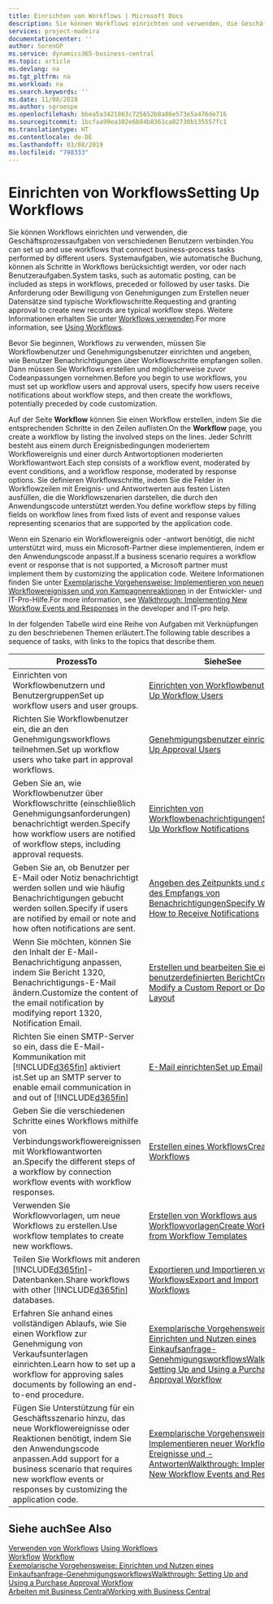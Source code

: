 ```yaml
---
title: Einrichten von Workflows | Microsoft Docs
description: Sie können Workflows einrichten und verwenden, die Geschäftsprozessaufgaben von verschiedenen Benutzern verbinden. Systemaufgaben, wie automatische Buchung, können als Schritte in Workflows berücksichtigt werden, vor oder nach Benutzeraufgaben. Die Anforderung oder Bewilligung von Genehmigungen zum Erstellen neuer Datensätze sind typische Workflowschritte.
services: project-madeira
documentationcenter: ''
author: SorenGP
ms.service: dynamics365-business-central
ms.topic: article
ms.devlang: na
ms.tgt_pltfrm: na
ms.workload: na
ms.search.keywords: ''
ms.date: 11/08/2018
ms.author: sgroespe
ms.openlocfilehash: bbea5a3421863c725652b8a86e573e5a476de716
ms.sourcegitcommit: 1bcfaa99ea302e6b84b8361ca02730b135557fc1
ms.translationtype: HT
ms.contentlocale: de-DE
ms.lasthandoff: 03/08/2019
ms.locfileid: "798333"
---
```

# <a name="setting-up-workflows"></a><span data-ttu-id="7b849-105">Einrichten von Workflows</span><span class="sxs-lookup"><span data-stu-id="7b849-105">Setting Up Workflows</span></span>
<span data-ttu-id="7b849-106">Sie können Workflows einrichten und verwenden, die Geschäftsprozessaufgaben von verschiedenen Benutzern verbinden.</span><span class="sxs-lookup"><span data-stu-id="7b849-106">You can set up and use workflows that connect business-process tasks performed by different users.</span></span> <span data-ttu-id="7b849-107">Systemaufgaben, wie automatische Buchung, können als Schritte in Workflows berücksichtigt werden, vor oder nach Benutzeraufgaben.</span><span class="sxs-lookup"><span data-stu-id="7b849-107">System tasks, such as automatic posting, can be included as steps in workflows, preceded or followed by user tasks.</span></span> <span data-ttu-id="7b849-108">Die Anforderung oder Bewilligung von Genehmigungen zum Erstellen neuer Datensätze sind typische Workflowschritte.</span><span class="sxs-lookup"><span data-stu-id="7b849-108">Requesting and granting approval to create new records are typical workflow steps.</span></span> <span data-ttu-id="7b849-109">Weitere Informationen erhalten Sie unter [Workflows verwenden](across-use-workflows.md).</span><span class="sxs-lookup"><span data-stu-id="7b849-109">For more information, see [Using Workflows](across-use-workflows.md).</span></span>  

 <span data-ttu-id="7b849-110">Bevor Sie beginnen, Workflows zu verwenden, müssen Sie Workflowbenutzer und Genehmigungsbenutzer einrichten und angeben, wie Benutzer Benachrichtigungen über Workflowschritte empfangen sollen. Dann müssen Sie Workflows erstellen und möglicherweise zuvor Codeanpassungen vornehmen.</span><span class="sxs-lookup"><span data-stu-id="7b849-110">Before you begin to use workflows, you must set up workflow users and approval users, specify how users receive notifications about workflow steps, and then create the workflows, potentially preceded by code customization.</span></span>  

 <span data-ttu-id="7b849-111">Auf der Seite **Workflow** können Sie einen Workflow erstellen, indem Sie die entsprechenden Schritte in den Zeilen auflisten.</span><span class="sxs-lookup"><span data-stu-id="7b849-111">On the **Workflow** page, you create a workflow by listing the involved steps on the lines.</span></span> <span data-ttu-id="7b849-112">Jeder Schritt besteht aus einem durch Ereignisbedingungen moderiertem Workflowereignis und einer durch Antwortoptionen moderierten Workflowantwort.</span><span class="sxs-lookup"><span data-stu-id="7b849-112">Each step consists of a workflow event, moderated by event conditions, and a workflow response, moderated by response options.</span></span> <span data-ttu-id="7b849-113">Sie definieren Workflowschritte, indem Sie die Felder in Workflowzeilen mit Ereignis- und Antwortwerten aus festen Listen ausfüllen, die die Workflowszenarien darstellen, die durch den Anwendungscode unterstützt werden.</span><span class="sxs-lookup"><span data-stu-id="7b849-113">You define workflow steps by filling fields on workflow lines from fixed lists of event and response values representing scenarios that are supported by the application code.</span></span>  

 <span data-ttu-id="7b849-114">Wenn ein Szenario ein Workflowereignis oder -antwort benötigt, die nicht unterstützt wird, muss ein Microsoft-Partner diese implementieren, indem er den Anwendungscode anpasst.</span><span class="sxs-lookup"><span data-stu-id="7b849-114">If a business scenario requires a workflow event or response that is not supported, a Microsoft partner must implement them by customizing the application code.</span></span> <span data-ttu-id="7b849-115">Weitere Informationen finden Sie unter [Exemplarische Vorgehensweise: Implementieren von neuen Workflowereignissen und von Kampagnenreaktionen](/dynamics-nav/Walkthrough--Implementing-New-Workflow-Events-and-Responses) in der Entwickler- und IT-Pro-Hilfe.</span><span class="sxs-lookup"><span data-stu-id="7b849-115">For more information, see [Walkthrough: Implementing New Workflow Events and Responses](/dynamics-nav/Walkthrough--Implementing-New-Workflow-Events-and-Responses) in the developer and IT-pro help.</span></span>

 <span data-ttu-id="7b849-116">In der folgenden Tabelle wird eine Reihe von Aufgaben mit Verknüpfungen zu den beschriebenen Themen erläutert.</span><span class="sxs-lookup"><span data-stu-id="7b849-116">The following table describes a sequence of tasks, with links to the topics that describe them.</span></span>  

|<span data-ttu-id="7b849-117">**Prozess**</span><span class="sxs-lookup"><span data-stu-id="7b849-117">**To**</span></span>|<span data-ttu-id="7b849-118">**Siehe**</span><span class="sxs-lookup"><span data-stu-id="7b849-118">**See**</span></span>|  
|------------|-------------|  
|<span data-ttu-id="7b849-119">Einrichten von Workflowbenutzern und Benutzergruppen</span><span class="sxs-lookup"><span data-stu-id="7b849-119">Set up workflow users and user groups.</span></span>|[<span data-ttu-id="7b849-120">Einrichten von Workflowbenutzern</span><span class="sxs-lookup"><span data-stu-id="7b849-120">Set Up Workflow Users</span></span>](across-how-to-set-up-workflow-users.md)|  
|<span data-ttu-id="7b849-121">Richten Sie Workflowbenutzer ein, die an den Genehmigungsworkflows teilnehmen.</span><span class="sxs-lookup"><span data-stu-id="7b849-121">Set up workflow users who take part in approval workflows.</span></span>|[<span data-ttu-id="7b849-122">Genehmigungsbenutzer einrichten</span><span class="sxs-lookup"><span data-stu-id="7b849-122">Set Up Approval Users</span></span>](across-how-to-set-up-approval-users.md)|  
|<span data-ttu-id="7b849-123">Geben Sie an, wie Workflowbenutzer über Workflowschritte (einschließlich Genehmigungsanforderungen) benachrichtigt werden.</span><span class="sxs-lookup"><span data-stu-id="7b849-123">Specify how workflow users are notified of workflow steps, including approval requests.</span></span>|[<span data-ttu-id="7b849-124">Einrichten von Workflowbenachrichtigungen</span><span class="sxs-lookup"><span data-stu-id="7b849-124">Setting Up Workflow Notifications</span></span>](across-setting-up-workflow-notifications.md)|  
|<span data-ttu-id="7b849-125">Geben Sie an, ob Benutzer per E-Mail oder Notiz benachrichtigt werden sollen und wie häufig Benachrichtigungen gebucht werden sollen.</span><span class="sxs-lookup"><span data-stu-id="7b849-125">Specify if users are notified by email or note and how often notifications are sent.</span></span>|[<span data-ttu-id="7b849-126">Angeben des Zeitpunkts und der Art des Empfangs von Benachrichtigungen</span><span class="sxs-lookup"><span data-stu-id="7b849-126">Specify When and How to Receive Notifications</span></span>](across-how-to-specify-when-and-how-to-receive-notifications.md)|  
|<span data-ttu-id="7b849-127">Wenn Sie möchten, können Sie den Inhalt der E-Mail-Benachrichtigung anpassen, indem Sie Bericht 1320, Benachrichtigungs-E-Mail ändern.</span><span class="sxs-lookup"><span data-stu-id="7b849-127">Customize the content of the email notification by modifying report 1320, Notification Email.</span></span>|[<span data-ttu-id="7b849-128">Erstellen und bearbeiten Sie einen benutzerdefinierten Bericht</span><span class="sxs-lookup"><span data-stu-id="7b849-128">Create and Modify a Custom Report or Document Layout</span></span>](ui-how-create-custom-report-layout.md)|  
|<span data-ttu-id="7b849-129">Richten Sie einen SMTP-Server so ein, dass die E-Mail-Kommunikation mit [!INCLUDE[d365fin](includes/d365fin_md.md)] aktiviert ist.</span><span class="sxs-lookup"><span data-stu-id="7b849-129">Set up an SMTP server to enable email communication in and out of [!INCLUDE[d365fin](includes/d365fin_md.md)]</span></span>|[<span data-ttu-id="7b849-130">E-Mail einrichten</span><span class="sxs-lookup"><span data-stu-id="7b849-130">Set up Email</span></span>](admin-how-setup-email.md)|
|<span data-ttu-id="7b849-131">Geben Sie die verschiedenen Schritte eines Workflows mithilfe von Verbindungsworkflowereignissen mit Workflowantworten an.</span><span class="sxs-lookup"><span data-stu-id="7b849-131">Specify the different steps of a workflow by connection workflow events with workflow responses.</span></span>|[<span data-ttu-id="7b849-132">Erstellen eines Workflows</span><span class="sxs-lookup"><span data-stu-id="7b849-132">Create Workflows</span></span>](across-how-to-create-workflows.md)|  
|<span data-ttu-id="7b849-133">Verwenden Sie Workflowvorlagen, um neue Workflows zu erstellen.</span><span class="sxs-lookup"><span data-stu-id="7b849-133">Use workflow templates to create new workflows.</span></span>|[<span data-ttu-id="7b849-134">Erstellen von Workflows aus Workflowvorlagen</span><span class="sxs-lookup"><span data-stu-id="7b849-134">Create Workflows from Workflow Templates</span></span>](across-how-to-create-workflows-from-workflow-templates.md)|  
|<span data-ttu-id="7b849-135">Teilen Sie Workflows mit anderen [!INCLUDE[d365fin](includes/d365fin_md.md)]-Datenbanken.</span><span class="sxs-lookup"><span data-stu-id="7b849-135">Share workflows with other [!INCLUDE[d365fin](includes/d365fin_md.md)] databases.</span></span>|[<span data-ttu-id="7b849-136">Exportieren und Importieren von Workflows</span><span class="sxs-lookup"><span data-stu-id="7b849-136">Export and Import Workflows</span></span>](across-how-to-export-and-import-workflows.md)|  
|<span data-ttu-id="7b849-137">Erfahren Sie anhand eines vollständigen Ablaufs, wie Sie einen Workflow zur Genehmigung von Verkaufsunterlagen einrichten.</span><span class="sxs-lookup"><span data-stu-id="7b849-137">Learn how to set up a workflow for approving sales documents by following an end-to-end procedure.</span></span>|[<span data-ttu-id="7b849-138">Exemplarische Vorgehensweise: Einrichten und Nutzen eines Einkaufsanfrage-Genehmigungsworkflows</span><span class="sxs-lookup"><span data-stu-id="7b849-138">Walkthrough: Setting Up and Using a Purchase Approval Workflow</span></span>](walkthrough-setting-up-and-using-a-purchase-approval-workflow.md)|  
|<span data-ttu-id="7b849-139">Fügen Sie Unterstützung für ein Geschäftsszenario hinzu, das neue Workflowereignisse oder Reaktionen benötigt, indem Sie den Anwendungscode anpassen.</span><span class="sxs-lookup"><span data-stu-id="7b849-139">Add support for a business scenario that requires new workflow events or responses by customizing the application code.</span></span>|[<span data-ttu-id="7b849-140">Exemplarische Vorgehensweise: Implementieren neuer Workflow-Ereignisse und -Antworten</span><span class="sxs-lookup"><span data-stu-id="7b849-140">Walkthrough: Implementing New Workflow Events and Responses</span></span>](/dynamics-nav/Walkthrough--Implementing-New-Workflow-Events-and-Responses)|  

## <a name="see-also"></a><span data-ttu-id="7b849-141">Siehe auch</span><span class="sxs-lookup"><span data-stu-id="7b849-141">See Also</span></span>  
 <span data-ttu-id="7b849-142">[Verwenden von Workflows](across-use-workflows.md) </span><span class="sxs-lookup"><span data-stu-id="7b849-142">[Using Workflows](across-use-workflows.md) </span></span>  
 <span data-ttu-id="7b849-143">[Workflow](across-workflow.md) </span><span class="sxs-lookup"><span data-stu-id="7b849-143">[Workflow](across-workflow.md) </span></span>  
 [<span data-ttu-id="7b849-144">Exemplarische Vorgehensweise: Einrichten und Nutzen eines Einkaufsanfrage-Genehmigungsworkflows</span><span class="sxs-lookup"><span data-stu-id="7b849-144">Walkthrough: Setting Up and Using a Purchase Approval Workflow</span></span>](walkthrough-setting-up-and-using-a-purchase-approval-workflow.md)  
 [<span data-ttu-id="7b849-145">Arbeiten mit  Business Central</span><span class="sxs-lookup"><span data-stu-id="7b849-145">Working with Business Central</span></span>](ui-work-product.md)
